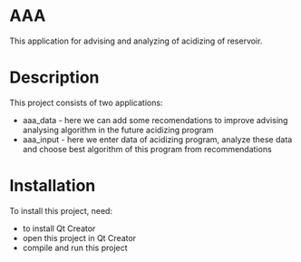# AAA
 This application for advising and analyzing of acidizing of reservoir.

 # Description
 This project consists of two applications:
 - aaa_data - here we can add some recomendations to improve advising analysing algorithm in the future acidizing program
 - aaa_input - here we enter data of acidizing program, analyze these data and choose best algorithm of this program from recommendations 

 # Installation
 To install this project, need:
 - to install Qt Creator
 - open this project in Qt Creator
 - compile and run this project
